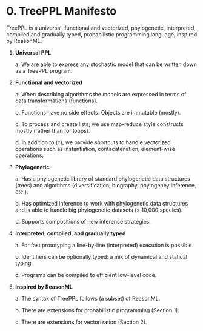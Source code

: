 # 0. TreePPL Manifesto

TreePPL is a universal, functional and vectorized, phylogenetic, interpreted, compiled and gradually typed, probabilistic programming language, inspired by ReasonML.


1. **Universal PPL**

	a. We are able to express any stochastic model that can be written down as a TreePPL program.

2. **Functional and vectorized**

	a. When describing algorithms the models are expressed in terms of data transformations (functions).

	b. Functions have no side effects. Objects are immutable (mostly).

	c. To process and create lists, we use map-reduce style constructs mostly (rather than for loops).
	
	d. In addition to (c), we provide shortcuts to handle vectorized operations such as instantiation, contacatenation, element-wise operations.
	
3. **Phylogenetic**

	a. Has a phylogenetic library of standard phylogenetic data structures (trees) and algorithms (diversification, biography, phylogeney inference, etc.).
	
	b. Has optimized inference to work with phylogenetic data structures and is able to handle big phylogenetic datasets (> 10,000 species).
	
	d. Supports compositions of new inference strategies.
	
4. **Interpreted, compiled, and gradually typed**

	a. For fast prototyping a line-by-line (interpreted) execution is possible.
	
	b. Identifiers can be optionally typed: a mix of dynamical and statical typing.
	
	c. Programs can be compiled to efficient low-level code.
	
5. **Inspired by ReasonML**

	a. The syntax of TreePPL follows (a subset) of ReasonML.
	
	b. There are extensions for probabilistic programming (Section 1).
	
	c. There are extensions for vectorization (Section 2).
